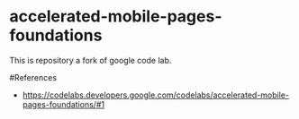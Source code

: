 # accelerated-mobile-pages-foundations

This is repository a fork of google code lab. 

#References 
- https://codelabs.developers.google.com/codelabs/accelerated-mobile-pages-foundations/#1 
